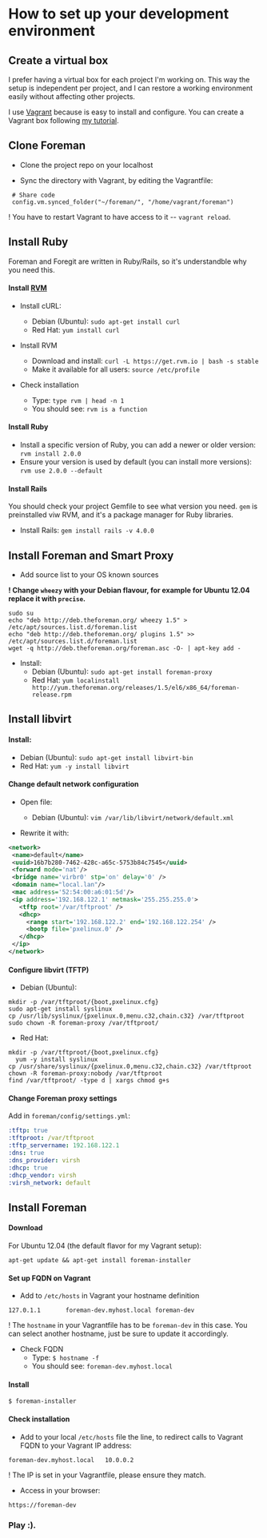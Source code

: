 # How to set up your development environment

## Create a virtual box

  I prefer having a virtual box for each project I'm working on. This way the setup is independent per project,
and I can restore a working environment easily without affecting other projects.

  I use [Vagrant](http://www.vagrantup.com/) because is easy to install and configure. 
You can create a Vagrant box following [my tutorial](https://github.com/marianitadn/vagrant).


## Clone Foreman

- Clone the project repo on your localhost

- Sync the directory with Vagrant, by editing the Vagrantfile:
 
```
 # Share code                                                                  
 config.vm.synced_folder("~/foreman/", "/home/vagrant/foreman")
```

! You have to restart Vagrant to have access to it -- `vagrant reload`.


## Install Ruby

Foreman and Foregit are written in Ruby/Rails, so it's understandble why you need this.

#### Install [RVM](http://rvm.io/)


  - Install cURL: 
    - Debian (Ubuntu): ```sudo apt-get install curl```
    - Red Hat: ```yum install curl```

  - Install RVM                       

     - Download and install: ```curl -L https://get.rvm.io | bash -s stable```
     - Make it available for all users: ```source /etc/profile```


  - Check installation
   
    - Type: ```type rvm | head -n 1```
    - You should see: ```rvm is a function```
    

#### Install Ruby

  - Install a specific version of Ruby, you can add a newer or older version: ```rvm install 2.0.0```
  - Ensure your version is used by default (you can install more versions): ```rvm use 2.0.0 --default```


#### Install Rails

You should check your project Gemfile to see what version you need.
`gem` is preinstalled viw RVM, and it's a package manager for Ruby libraries.

   - Install Rails: ```gem install rails -v 4.0.0```

## Install Foreman and Smart Proxy
- Add source list to your OS known sources

**! Change `wheezy` with your Debian flavour, for example for Ubuntu 12.04 replace it with `precise`.**

```
sudo su
echo "deb http://deb.theforeman.org/ wheezy 1.5" > /etc/apt/sources.list.d/foreman.list
echo "deb http://deb.theforeman.org/ plugins 1.5" >> /etc/apt/sources.list.d/foreman.list
wget -q http://deb.theforeman.org/foreman.asc -O- | apt-key add -
```

- Install:
  - Debian (Ubuntu): ```sudo apt-get install foreman-proxy```
  - Red Hat: ```yum localinstall http://yum.theforeman.org/releases/1.5/el6/x86_64/foreman-release.rpm```

## Install libvirt

#### Install:
  
   - Debian (Ubuntu): ```sudo apt-get install libvirt-bin```
   - Red Hat: ```yum -y install libvirt```

#### Change default network configuration
  
- Open file:
  - Debian (Ubuntu): ```vim /var/lib/libvirt/network/default.xml```

- Rewrite it with:

```xml
<network>
 <name>default</name>
 <uuid>16b7b280-7462-428c-a65c-5753b84c7545</uuid>
 <forward mode='nat'/>
 <bridge name='virbr0' stp='on' delay='0' />
 <domain name="local.lan"/>
 <mac address='52:54:00:a6:01:5d'/>
 <ip address='192.168.122.1' netmask='255.255.255.0'>
   <tftp root='/var/tftproot' />
   <dhcp>
     <range start='192.168.122.2' end='192.168.122.254' />
     <bootp file='pxelinux.0' />
   </dhcp>
 </ip>
</network>
```


#### Configure libvirt (TFTP)

  - Debian (Ubuntu):

```
mkdir -p /var/tftproot/{boot,pxelinux.cfg}
sudo apt-get install syslinux
cp /usr/lib/syslinux/{pxelinux.0,menu.c32,chain.c32} /var/tftproot
sudo chown -R foreman-proxy /var/tftproot/
```

  - Red Hat:

```
mkdir -p /var/tftproot/{boot,pxelinux.cfg}
  yum -y install syslinux
cp /usr/share/syslinux/{pxelinux.0,menu.c32,chain.c32} /var/tftproot
chown -R foreman-proxy:nobody /var/tftproot
find /var/tftproot/ -type d | xargs chmod g+s
```

#### Change Foreman proxy settings

Add in `foreman/config/settings.yml`:
 
```yml
:tftp: true
:tftproot: /var/tftproot
:tftp_servername: 192.168.122.1
:dns: true
:dns_provider: virsh
:dhcp: true
:dhcp_vendor: virsh
:virsh_network: default
```

## Install Foreman

#### Download

For Ubuntu 12.04 (the default flavor for my Vagrant setup):

```
apt-get update && apt-get install foreman-installer
```


#### Set up FQDN on Vagrant

- Add to `/etc/hosts` in Vagrant your hostname definition

```
127.0.1.1       foreman-dev.myhost.local foreman-dev
```

! The `hostname` in your Vagrantfile has to be `foreman-dev` in this case. You can select another hostname, just be sure to update it accordingly.

- Check FQDN
   - Type: ```$ hostname -f```
   - You should see: ```foreman-dev.myhost.local```
   
   
#### Install 

```
$ foreman-installer
```

#### Check installation

- Add to your local `/etc/hosts` file the line, to redirect calls to Vagrant FQDN to your Vagrant IP address:

```
foreman-dev.myhost.local   10.0.0.2
```

! The IP is set in your Vagrantfile, please ensure they match.


- Access in your browser:

```
https://foreman-dev
```

### Play :).
